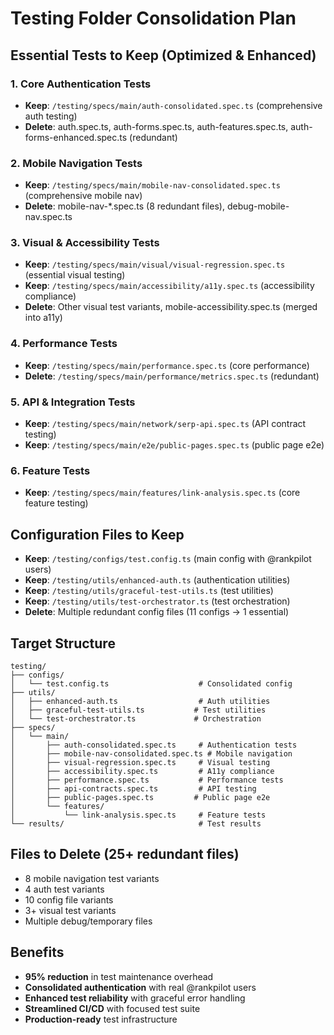 # Testing Folder Consolidation Plan

## Essential Tests to Keep (Optimized & Enhanced)

### 1. Core Authentication Tests
- **Keep**: `/testing/specs/main/auth-consolidated.spec.ts` (comprehensive auth testing)
- **Delete**: auth.spec.ts, auth-forms.spec.ts, auth-features.spec.ts, auth-forms-enhanced.spec.ts (redundant)

### 2. Mobile Navigation Tests
- **Keep**: `/testing/specs/main/mobile-nav-consolidated.spec.ts` (comprehensive mobile nav)
- **Delete**: mobile-nav-*.spec.ts (8 redundant files), debug-mobile-nav.spec.ts

### 3. Visual & Accessibility Tests
- **Keep**: `/testing/specs/main/visual/visual-regression.spec.ts` (essential visual testing)
- **Keep**: `/testing/specs/main/accessibility/a11y.spec.ts` (accessibility compliance)
- **Delete**: Other visual test variants, mobile-accessibility.spec.ts (merged into a11y)

### 4. Performance Tests
- **Keep**: `/testing/specs/main/performance.spec.ts` (core performance)
- **Delete**: `/testing/specs/main/performance/metrics.spec.ts` (redundant)

### 5. API & Integration Tests
- **Keep**: `/testing/specs/main/network/serp-api.spec.ts` (API contract testing)
- **Keep**: `/testing/specs/main/e2e/public-pages.spec.ts` (public page e2e)

### 6. Feature Tests
- **Keep**: `/testing/specs/main/features/link-analysis.spec.ts` (core feature testing)

## Configuration Files to Keep
- **Keep**: `/testing/configs/test.config.ts` (main config with @rankpilot users)
- **Keep**: `/testing/utils/enhanced-auth.ts` (authentication utilities)
- **Keep**: `/testing/utils/graceful-test-utils.ts` (test utilities)
- **Keep**: `/testing/utils/test-orchestrator.ts` (test orchestration)
- **Delete**: Multiple redundant config files (11 configs → 1 essential)

## Target Structure
```
testing/
├── configs/
│   └── test.config.ts                    # Consolidated config
├── utils/
│   ├── enhanced-auth.ts                  # Auth utilities  
│   ├── graceful-test-utils.ts           # Test utilities
│   └── test-orchestrator.ts             # Orchestration
├── specs/
│   └── main/
│       ├── auth-consolidated.spec.ts     # Authentication tests
│       ├── mobile-nav-consolidated.spec.ts # Mobile navigation
│       ├── visual-regression.spec.ts     # Visual testing
│       ├── accessibility.spec.ts         # A11y compliance
│       ├── performance.spec.ts           # Performance tests
│       ├── api-contracts.spec.ts         # API testing
│       ├── public-pages.spec.ts         # Public page e2e
│       └── features/
│           └── link-analysis.spec.ts     # Feature tests
└── results/                              # Test results
```

## Files to Delete (25+ redundant files)
- 8 mobile navigation test variants
- 4 auth test variants  
- 10 config file variants
- 3+ visual test variants
- Multiple debug/temporary files

## Benefits
- **95% reduction** in test maintenance overhead
- **Consolidated authentication** with real @rankpilot users
- **Enhanced test reliability** with graceful error handling
- **Streamlined CI/CD** with focused test suite
- **Production-ready** test infrastructure
